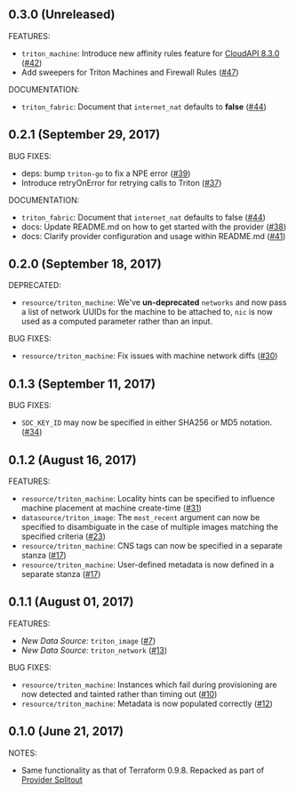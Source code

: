 ## 0.3.0 (Unreleased)

FEATURES: 

- `triton_machine`: Introduce new affinity rules feature for [CloudAPI 8.3.0](https://apidocs.joyent.com/cloudapi/#830) ([#42](https://github.com/terraform-providers/terraform-provider-triton/pull/42))
- Add sweepers for Triton Machines and Firewall Rules ([#47](https://github.com/terraform-providers/terraform-provider-triton/pull/47))

DOCUMENTATION:

- `triton_fabric`: Document that `internet_nat` defaults to **false** ([#44](https://github.com/terraform-providers/terraform-provider-triton/pull/44))

## 0.2.1 (September 29, 2017)

BUG FIXES:

* deps: bump `triton-go` to fix a NPE error ([#39](https://github.com/terraform-providers/terraform-provider-triton/pull/39))
* Introduce retryOnError for retrying calls to Triton ([#37](https://github.com/terraform-providers/terraform-provider-triton/pull/37))

DOCUMENTATION:

* `triton_fabric`: Document that `internet_nat` defaults to false ([#44](https://github.com/terraform-providers/terraform-provider-triton/pull/44))
* docs: Update README.md on how to get started with the provider ([#38](https://github.com/terraform-providers/terraform-provider-triton/pull/38))
* docs: Clarify provider configuration and usage within README.md ([#41](https://github.com/terraform-providers/terraform-provider-triton/pull/41))

## 0.2.0 (September 18, 2017)

DEPRECATED:

* `resource/triton_machine`: We've **un-deprecated** `networks` and now pass a list of network UUIDs for the machine to be attached to, `nic` is now used as a computed parameter rather than an input.

BUG FIXES:

* `resource/triton_machine`: Fix issues with machine network diffs ([#30](https://github.com/terraform-providers/terraform-provider-triton/issues/30))

## 0.1.3 (September 11, 2017)

BUG FIXES:

* `SDC_KEY_ID` may now be specified in either SHA256 or MD5 notation. ([#34](https://github.com/terraform-providers/terraform-provider-triton/issues/34))

## 0.1.2 (August 16, 2017)

FEATURES:

* `resource/triton_machine`: Locality hints can be specified to influence machine placement at machine create-time ([#31](https://github.com/terraform-providers/terraform-provider-triton/issues/31))
* `datasource/triton_image`: The `most_recent` argument can now be specified to disambiguate in the case of multiple images matching the specified criteria ([#23](https://github.com/terraform-providers/terraform-provider-triton/issues/23))
* `resource/triton_machine`: CNS tags can now be specified in a separate stanza ([#17](https://github.com/terraform-providers/terraform-provider-triton/issues/17))
* `resource/triton_machine`: User-defined metadata is now defined in a separate stanza ([#17](https://github.com/terraform-providers/terraform-provider-triton/issues/17))

## 0.1.1 (August 01, 2017)

FEATURES:

* *New Data Source:* `triton_image` ([#7](https://github.com/terraform-providers/terraform-provider-triton/issues/7))
* *New Data Source:* `triton_network` ([#13](https://github.com/terraform-providers/terraform-provider-triton/issues/13))

BUG FIXES:

* `resource/triton_machine`: Instances which fail during provisioning are now detected and tainted rather than timing out ([#10](https://github.com/terraform-providers/terraform-provider-triton/issues/10))
* `resource/triton_machine`: Metadata is now populated correctly ([#12](https://github.com/terraform-providers/terraform-provider-triton/issues/12))

## 0.1.0 (June 21, 2017)

NOTES:

* Same functionality as that of Terraform 0.9.8. Repacked as part of [Provider Splitout](https://www.hashicorp.com/blog/upcoming-provider-changes-in-terraform-0-10/)
